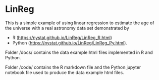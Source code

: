 # LinReg
This is a simple example of using linear regression to estimate the age of the universe with a real astronomy data set demonstrated by 
- R (https://nystat.github.io/LinReg/LinReg_R.html)
- Python (https://nystat.github.io/LinReg/LinReg_Py.html).

Folder /docs/ contains the data example html files implemented in R and Python.

Folder /code/ contains the R markdown file and the Python jupyter notebook file used to produce the data example html files.

